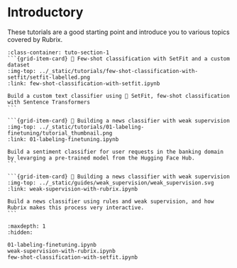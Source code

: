 # <span class="tuto-section-1"></span>Introductory

These tutorials are a good starting point and introduce you to various topics covered by Rubrix.

````{grid} 1 1 2 2
:class-container: tuto-section-1
```{grid-item-card} 🤯 Few-shot classification with SetFit and a custom dataset
:img-top: ../_static/tutorials/few-shot-classification-with-setfit/setfit-labelled.png
:link: few-shot-classification-with-setfit.ipynb

Build a custom text classifier using 🤗 SetFit, few-shot classification with Sentence Transformers
```

```{grid-item-card} 📰 Building a news classifier with weak supervision
:img-top: ../_static/tutorials/01-labeling-finetuning/tutorial_thumbnail.png
:link: 01-labeling-finetuning.ipynb

Build a sentiment classifier for user requests in the banking domain by levarging a pre-trained model from the Hugging Face Hub.
```

```{grid-item-card} 📰 Building a news classifier with weak supervision
:img-top: ../_static/guides/weak_supervision/weak_supervision.svg
:link: weak-supervision-with-rubrix.ipynb

Build a news classifier using rules and weak supervision, and how Rubrix makes this process very interactive.
```
````

```{toctree}
:maxdepth: 1
:hidden:

01-labeling-finetuning.ipynb
weak-supervision-with-rubrix.ipynb
few-shot-classification-with-setfit.ipynb
```

